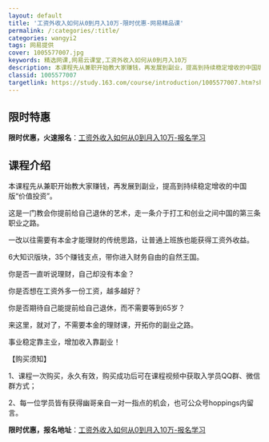 ```yaml
---
layout: default
title: '工资外收入如何从0到月入10万-限时优惠-网易精品课'
permalink: /:categories/:title/
categories: wangyi2
tags: 网易提供
cover: 1005577007.jpg
keywords: 精选网课,网易云课堂,工资外收入如何从0到月入10万
description: 本课程先从兼职开始教大家赚钱，再发展到副业，提高到持续稳定增收的中国版“价值投资”。这是一门教会你提前给自己退休的艺术，
classid: 1005577007
targetlink: https://study.163.com/course/introduction/1005577007.htm?share=1&shareId=1025206652&utm_campaign=share&utm_medium=iphoneShare&utm_source=&utm_u=1025206652
---
```


## 限时特惠

**限时优惠，火速报名**：[工资外收入如何从0到月入10万-报名学习](https://study.163.com/course/introduction/1005577007.htm?share=1&shareId=1025206652&utm_campaign=share&utm_medium=iphoneShare&utm_source=&utm_u=1025206652)

## 课程介绍

本课程先从兼职开始教大家赚钱，再发展到副业，提高到持续稳定增收的中国版“价值投资”。

这是一门教会你提前给自己退休的艺术，走一条介于打工和创业之间中国的第三条职业之路。

一改以往需要有本金才能理财的传统思路，让普通上班族也能获得工资外收益。



6大知识版块，35个赚钱支点，带你进入财务自由的自然王国。



你是否一直听说理财，自己却没有本金？

你是否想在工资外多一份工资，越多越好？

你是否期待自己能提前给自己退休，而不需要等到65岁？



来这里，就对了，不需要本金的理财课，开拓你的副业之路。

事业稳定靠主业，增加收入靠副业！



【购买须知】

1、课程一次购买，永久有效，购买成功后可在课程视频中获取入学员QQ群、微信群方式；

2、每一位学员皆有获得幽哥亲自一对一指点的机会，也可公众号hoppings内留言。

**限时优惠，报名地址**：[工资外收入如何从0到月入10万-报名学习](https://study.163.com/course/introduction/1005577007.htm?share=1&shareId=1025206652&utm_campaign=share&utm_medium=iphoneShare&utm_source=&utm_u=1025206652)

